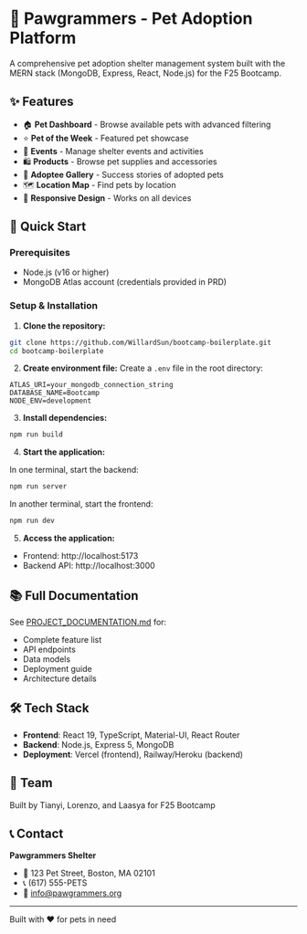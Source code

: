 # 🐾 Pawgrammers - Pet Adoption Platform

A comprehensive pet adoption shelter management system built with the MERN stack (MongoDB, Express, React, Node.js) for the F25 Bootcamp.

## ✨ Features

- 🏠 **Pet Dashboard** - Browse available pets with advanced filtering
- ⭐ **Pet of the Week** - Featured pet showcase
- 📅 **Events** - Manage shelter events and activities
- 🛍️ **Products** - Browse pet supplies and accessories
- 💚 **Adoptee Gallery** - Success stories of adopted pets
- 🗺️ **Location Map** - Find pets by location
- 📱 **Responsive Design** - Works on all devices

## 🚀 Quick Start

### Prerequisites
- Node.js (v16 or higher)
- MongoDB Atlas account (credentials provided in PRD)

### Setup & Installation

1. **Clone the repository:**
```bash
git clone https://github.com/WillardSun/bootcamp-boilerplate.git
cd bootcamp-boilerplate
```

2. **Create environment file:**
Create a `.env` file in the root directory:
```env
ATLAS_URI=your_mongodb_connection_string
DATABASE_NAME=Bootcamp
NODE_ENV=development
```

3. **Install dependencies:**
```bash
npm run build
```

4. **Start the application:**

In one terminal, start the backend:
```bash
npm run server
```

In another terminal, start the frontend:
```bash
npm run dev
```

5. **Access the application:**
- Frontend: http://localhost:5173
- Backend API: http://localhost:3000

## 📚 Full Documentation

See [PROJECT_DOCUMENTATION.md](./PROJECT_DOCUMENTATION.md) for:
- Complete feature list
- API endpoints
- Data models
- Deployment guide
- Architecture details

## 🛠 Tech Stack

- **Frontend**: React 19, TypeScript, Material-UI, React Router
- **Backend**: Node.js, Express 5, MongoDB
- **Deployment**: Vercel (frontend), Railway/Heroku (backend)

## 👥 Team

Built by Tianyi, Lorenzo, and Laasya for F25 Bootcamp

## 📞 Contact

**Pawgrammers Shelter**
- 📍 123 Pet Street, Boston, MA 02101
- 📞 (617) 555-PETS
- 📧 info@pawgrammers.org

---

Built with ❤️ for pets in need
